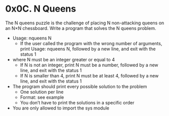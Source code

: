 # 0x0C. N Queens

The N queens puzzle is the challenge of placing N non-attacking queens on an N×N chessboard. Write a program that solves the N queens problem.

- Usage: nqueens N
    - If the user called the program with the wrong number of arguments, print Usage: nqueens N, followed by a new line, and exit with the status 1
- where N must be an integer greater or equal to 4
    - If N is not an integer, print N must be a number, followed by a new line, and exit with the status 1
    - If N is smaller than 4, print N must be at least 4, followed by a new line, and exit with the status 1
- The program should print every possible solution to the problem
    - One solution per line
    - Format: see example
    - You don’t have to print the solutions in a specific order
- You are only allowed to import the sys module